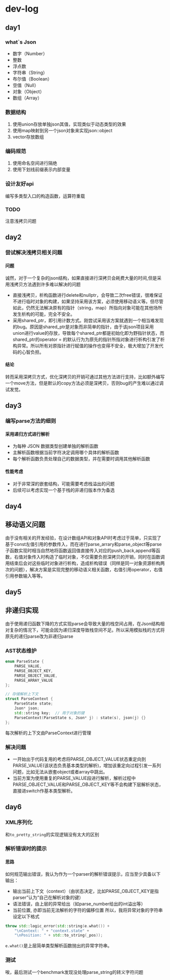 # dev-log
## day1
### what`s Json
- 数字（Number）
- 整数
- 浮点数
- 字符串（String）
- 布尔值（Boolean）
- 空值（Null）
- 对象（Object）
- 数组（Array）
### 数据结构
1. 使用union存放单独json其值，实现类似于动态类型的效果
2. 使用map映射到另一个json对象来实现json::object
3. vector存放数组
   
### 编码规范
1. 使用命名空间进行隔绝
2. 使用下划线前缀表示内部变量

### 设计友好api
编写多类型入口的构造函数，运算符重载

### TODO
注意浅拷贝问题

## day2

### 尝试解决浅拷贝相关问题
#### 问题
诚然，对于一个复杂的json结构，如果直接进行深拷贝会耗费大量的时间,但是采用浅拷贝方法遇到许多难以解决的问题
- 直接浅拷贝，析构函数进行delete和nullptr，会导致二次free错误，很难保证不进行临时对象的构建，如果坚持采用该方案，必须使用移动语义等。但尽管如此，仍然无法解决原有的指针（string，map）所指向对象可能在其他场所发生析构的可能，完全不安全。
- 采用shared_ptr，即引用计数方式。刚尝试采用该方案就遇到一个相当难发现的bug。原因是shared_ptr是对象而非简单的指针，由于该json项目采用union进行value的存放，导致每个shared_ptr都是初始化即为野指针状态，而shared_ptr的operator = 的默认行为为原先的指针所指对象进行析构引发了析构异常。所以所有对原指针进行赋值的操作也变得不安全，极大增加了开发代码的心智负担。
#### 结论
转而采用深拷贝方式，优化深拷贝的开销可通过其他方法进行支持，比如额外编写一个move方法，但是默认的copy方法必须是深拷贝，否则bug的产生难以通过调试发觉。

## day3
### 编写parse方法的细则
#### 采用递归方式进行解析
- 为每种 JSON 数据类型创建单独的解析函数
- 主解析函数根据当前字符决定调用哪个具体的解析函数
- 每个解析函数负责处理自己的数据类型，并在需要时调用其他解析函数

#### 性能考虑
- 对于非常深的嵌套结构，可能需要考虑栈溢出的问题
- 后续可以考虑实现一个基于栈的非递归版本作为备选

## day4
## 移动语义问题
由于没有相关的开发经验，在设计数组API和对象API时考虑过于简单，只实现了基于const左值引用的参数传入，而在进行parse_arrary和parse_object等parse子函数实现时相当自然地将函数返回值直接传入对应的push_back,append等函数，右值对象传入时构造了临时对象，不仅需要负担深拷贝的开销，同时在函数调用结束后会对这些临时对象进行析构，造成析构错误（同样是同一对象资源析构两次的问题），解决方案是实现完整的移动语义相关函数，右值引用operator，右值引用参数输入等等。


## day5
## 非递归实现
由于使用递归函数下降的方式实现parse会导致大量的栈空间占用，在Json结构相对复杂的情况下，可能会因为递归深度导致栈空间不足。所以采用模拟栈的方式将原先的递归parse改为非递归parse
### AST状态维护
```cpp
enum ParseState {
    PARSE_VALUE,
    PARSE_OBJECT_KEY,
    PARSE_OBJECT_VALUE,
    PARSE_ARRAY_VALUE
};

// 存储解析上下文
struct ParseContext {
    ParseState state;
    Json* json;
    std::string key;  // 用于对象的键
    ParseContext(ParseState s, Json* j) : state(s), json(j) {}
};
```
每次解析的上下文由ParseContext进行管理
### 解决问题
- 一开始出于代码复用的考虑将PARSE_OBJECT_VALUE状态重定向到PARSE_VALUE(该状态负责基本类型的解析)，增加该重定向过程引发一系列问题，比如无法从嵌套object或者array中跳出。
- 当前方案为使用重复的PARSE_VALUE段进行解析，解析过程中PARSE_OBJECT_VALUE和PARSE_OBJECT_KEY等不会构建下层解析状态，直接进switch作基本类型解析。

## day6
### XML序列化
和`to_pretty_string`的实现逻辑没有太大的区别

### 解析错误时的提示
#### 思路
如何规范输出错误，我认为作为一个parser的解析错误提示，应当至少具备以下输出：

- 输出当前上下文（context）（由状态决定，比如PARSE_OBJECT_KEY是指parser”认为“自己在解析对象的键）
- 语法错误，由上层的异常给出（如parse_number给出的int溢出等）
- 当前位置, 亦即当前无法解析的字符的偏移位置
所以，我将异常对象的字符串设定以下格式
```cpp
throw std::logic_error(std::string(e.what()) + 
    "\nContext: " + "context.state" + 
    "\nPosition: " + std::to_string(_pos));   
```
`e.what()`是上层简单类型解析函数抛出的异常字符串。

### 测试
唉，最后测试一个benchmark发现没处理parse_string的转义字符问题
